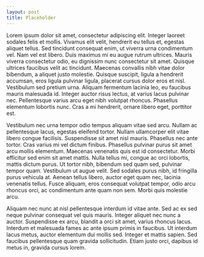 ```yaml
---
layout: post
title: Placeholder
---
```




Lorem ipsum dolor sit amet, consectetur adipiscing elit. Integer laoreet sodales felis et mollis. Vivamus elit velit, hendrerit eu tellus et, egestas aliquet tellus. Sed tincidunt consequat enim, ut viverra urna condimentum vel. Nam vel est libero. Duis maximus mi eu augue rutrum ultrices. Mauris viverra consectetur odio, eu dignissim nunc consectetur sit amet. Quisque ultrices faucibus velit ac tincidunt. Maecenas convallis nibh vitae dolor bibendum, a aliquet justo molestie. Quisque suscipit, ligula a hendrerit accumsan, eros ligula pulvinar ligula, placerat cursus dolor eros et nisl. Vestibulum sed pretium urna. Aliquam fermentum lacinia leo, eu faucibus mauris malesuada id. Integer auctor risus lectus, at varius lacus pulvinar nec. Pellentesque varius arcu eget nibh volutpat rhoncus. Phasellus elementum lobortis nunc. Cras a mi hendrerit, ornare libero eget, porttitor est.

Vestibulum nec urna tempor odio tempus aliquam vitae sed arcu. Nullam ac pellentesque lacus, egestas eleifend tortor. Nullam ullamcorper elit vitae libero congue facilisis. Suspendisse sit amet nisl mauris. Phasellus nec ante tortor. Cras varius mi vel dictum finibus. Phasellus pulvinar purus sit amet arcu mollis elementum. Maecenas venenatis quis est id consectetur. Morbi efficitur sed enim sit amet mattis. Nulla tellus mi, congue ac orci lobortis, mattis dictum purus. Ut tortor nibh, bibendum sed quam sed, pulvinar tempor quam. Vestibulum ut augue velit. Sed sodales purus nibh, id fringilla purus vehicula at. Aenean tellus libero, auctor eget quam nec, lacinia venenatis tellus. Fusce aliquam, eros consequat volutpat tempor, odio arcu rhoncus orci, ac condimentum ante quam non sem. Morbi quis molestie arcu.

Aliquam nec nunc at nisl pellentesque interdum id vitae ante. Sed ac ex sed neque pulvinar consequat vel quis mauris. Integer aliquet nec nunc a auctor. Suspendisse ex arcu, blandit a orci sit amet, varius rhoncus lacus. Interdum et malesuada fames ac ante ipsum primis in faucibus. Ut interdum lacus metus, auctor elementum dui mollis sed. Integer et mattis sapien. Sed faucibus pellentesque quam gravida sollicitudin. Etiam justo orci, dapibus id metus in, gravida cursus lorem. 